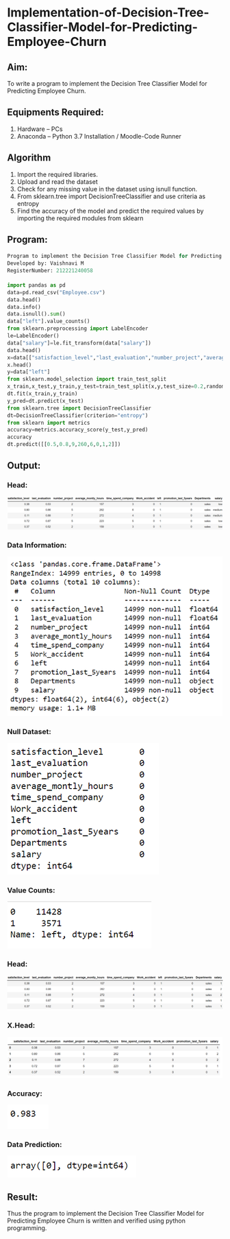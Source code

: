 # Implementation-of-Decision-Tree-Classifier-Model-for-Predicting-Employee-Churn

## Aim:
To write a program to implement the Decision Tree Classifier Model for Predicting Employee Churn.

## Equipments Required:
1. Hardware – PCs
2. Anaconda – Python 3.7 Installation / Moodle-Code Runner

## Algorithm
1. Import the required libraries.
2. Upload and read the dataset
3. Check for any missing value in the dataset using isnull function.
4. From sklearn.tree import DecisionTreeClassifier and use criteria as entropy
5. Find the accuracy of the model and predict the required values
by importing the required modules from sklearn 

## Program:
```python 
Program to implement the Decision Tree Classifier Model for Predicting Employee Churn.
Developed by: Vaishnavi M
RegisterNumber: 212221240058

import pandas as pd
data=pd.read_csv("Employee.csv")
data.head()
data.info()
data.isnull().sum()
data["left"].value_counts()
from sklearn.preprocessing import LabelEncoder
le=LabelEncoder()
data["salary"]=le.fit_transform(data["salary"])
data.head()
x=data[["satisfaction_level","last_evaluation","number_project","average_montly_hours","time_spend_company","Work_accident","promotion_last_5years","salary"]]
x.head()
y=data["left"]
from sklearn.model_selection import train_test_split
x_train,x_test,y_train,y_test=train_test_split(x,y,test_size=0.2,random_state=100)
dt.fit(x_train,y_train)
y_pred=dt.predict(x_test)
from sklearn.tree import DecisionTreeClassifier
dt=DecisionTreeClassifier(criterion="entropy")
from sklearn import metrics
accuracy=metrics.accuracy_score(y_test,y_pred)
accuracy
dt.predict([[0.5,0.8,9,260,6,0,1,2]])

```

## Output:
### Head:
![decision tree classifier](head.png)
### Data Information:
![decision tree classifier](info.png)
### Null Dataset:
![decision tree classifier](isnull.png)
### Value Counts:
![decision tree classifier](left.png)
### Head:
![decision tree classifier](head2.png)
### X.Head:
![decision tree classifier](xhead.png)
### Accuracy:
![decision tree classifier](accuracy.png)
### Data Prediction:
![decision tree classifier](datatype.png)


## Result:
Thus the program to implement the  Decision Tree Classifier Model for Predicting Employee Churn is written and verified using python programming.
